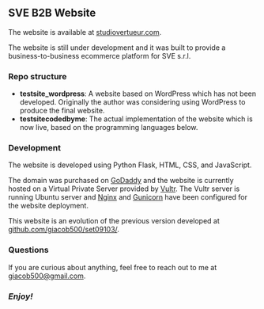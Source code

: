 ## SVE B2B Website

The website is available at [studiovertueur.com](https://studiovertueur.com/).

The website is still under development and it was built to provide a business-to-business ecommerce platform for SVE s.r.l.

### Repo structure

- **testsite_wordpress**: A website based on WordPress which has not been developed. Originally the author was considering using WordPress to produce the final website.
- **testsitecodedbyme**: The actual implementation of the website which is now live, based on the programming languages below.

### Development

The website is developed using Python Flask, HTML, CSS, and JavaScript.

The domain was purchased on [GoDaddy](https://www.godaddy.com/) and the website is currently hosted on a Virtual Private Server provided by [Vultr](https://www.vultr.com/).
The Vultr server is running Ubuntu server and [Nginx](https://www.nginx.com/) and [Gunicorn](https://docs.gunicorn.org/en/stable/#) have been configured for the website deployment.

This website is an evolution of the previous version developed at [github.com/giacob500/set09103/](https://github.com/giacob500/set09103/).

### Questions

If you are curious about anything, feel free to reach out to me at giacob500@gmail.com.

### *Enjoy!*
